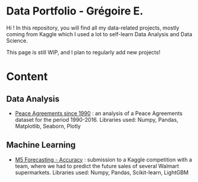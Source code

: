 # Data Portfolio - Grégoire E.

Hi ! In this repository, you will find all my data-related projects, mostly coming from Kaggle which I used a lot to self-learn Data Analysis and Data Science. 

This page is still WIP, and I plan to regularly add new projects!

# Content

## Data Analysis

- [Peace Agreements since 1990](https://nbviewer.jupyter.org/github/IgorMacGregor/Data-Portfolio/blob/master/projects/peace-in-the-world-since-1990.ipynb) : an analysis of a Peace Agreements dataset for the period 1990-2016. Libraries used: Numpy, Pandas, Matplotlib, Seaborn, Plotly

## Machine Learning

- [M5 Forecasting - Accuracy](https://github.com/IgorMacGregor/Data-Portfolio/blob/master/projects/m5-forecasting-accuracy.ipynb) : submission to a Kaggle competition with a team, where we had to predict the future sales of several Walmart supermarkets. Libraries used: Numpy, Pandas, Scikit-learn, LightGBM
